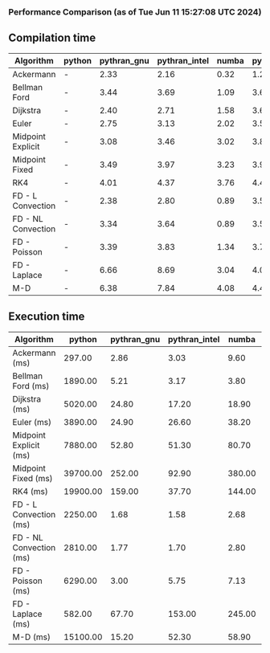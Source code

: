 ### Performance Comparison (as of Tue Jun 11 15:27:08 UTC 2024)
## Compilation time
Algorithm                 | python                    | pythran_gnu               | pythran_intel             | numba                     | pyccel_fortran_gnu        | pyccel_c_gnu              | pyccel_fortran_intel      | pyccel_c_intel           
------------------------- | ------------------------- | ------------------------- | ------------------------- | ------------------------- | ------------------------- | ------------------------- | ------------------------- | -------------------------
Ackermann                 | -                         | 2.33                      | 2.16                      | 0.32                      | 1.28                      | 1.23                      | 1.35                      | 1.35                     
Bellman Ford              | -                         | 3.44                      | 3.69                      | 1.09                      | 3.68                      | 3.87                      | 3.73                      | 4.36                     
Dijkstra                  | -                         | 2.40                      | 2.71                      | 1.58                      | 3.66                      | 3.89                      | 3.83                      | 4.56                     
Euler                     | -                         | 2.75                      | 3.13                      | 2.02                      | 3.57                      | 3.87                      | 3.71                      | 4.36                     
Midpoint Explicit         | -                         | 3.08                      | 3.46                      | 3.02                      | 3.85                      | 4.17                      | 3.97                      | 4.55                     
Midpoint Fixed            | -                         | 3.49                      | 3.97                      | 3.23                      | 3.93                      | 4.25                      | 4.05                      | 4.77                     
RK4                       | -                         | 4.01                      | 4.37                      | 3.76                      | 4.40                      | 4.70                      | 4.45                      | 5.06                     
FD - L Convection         | -                         | 2.38                      | 2.80                      | 0.89                      | 3.59                      | 3.89                      | 3.75                      | 4.34                     
FD - NL Convection        | -                         | 3.34                      | 3.64                      | 0.89                      | 3.56                      | 3.89                      | 3.73                      | 4.28                     
FD - Poisson              | -                         | 3.39                      | 3.83                      | 1.34                      | 3.70                      | 3.98                      | 4.20                      | 4.35                     
FD - Laplace              | -                         | 6.66                      | 8.69                      | 3.04                      | 4.07                      | 4.32                      | 4.28                      | 4.91                     
M-D                       | -                         | 6.38                      | 7.84                      | 4.08                      | 4.45                      | 4.49                      | 4.57                      | 5.29                     

## Execution time
Algorithm                 | python                    | pythran_gnu               | pythran_intel             | numba                     | pyccel_fortran_gnu        | pyccel_c_gnu              | pyccel_fortran_intel      | pyccel_c_intel           
------------------------- | ------------------------- | ------------------------- | ------------------------- | ------------------------- | ------------------------- | ------------------------- | ------------------------- | -------------------------
Ackermann (ms)            | 297.00                    | 2.86                      | 3.03                      | 9.60                      | 1.50                      | 1.55                      | 8.06                      | 3.93                     
Bellman Ford (ms)         | 1890.00                   | 5.21                      | 3.17                      | 3.80                      | 2.96                      | 5.98                      | 4.21                      | 18.40                    
Dijkstra (ms)             | 5020.00                   | 24.80                     | 17.20                     | 18.90                     | 18.30                     | 30.80                     | 24.30                     | 22.70                    
Euler (ms)                | 3890.00                   | 24.90                     | 26.60                     | 38.20                     | 14.70                     | 143.00                    | 14.90                     | 128.00                   
Midpoint Explicit (ms)    | 7880.00                   | 52.80                     | 51.30                     | 80.70                     | 24.20                     | 281.00                    | 15.40                     | 254.00                   
Midpoint Fixed (ms)       | 39700.00                  | 252.00                    | 92.90                     | 380.00                    | 74.80                     | 1400.00                   | 60.80                     | 1240.00                  
RK4 (ms)                  | 19900.00                  | 159.00                    | 37.70                     | 144.00                    | 35.80                     | 501.00                    | 50.60                     | 408.00                   
FD - L Convection (ms)    | 2250.00                   | 1.68                      | 1.58                      | 2.68                      | 1.49                      | 1.84                      | 1.51                      | 3.67                     
FD - NL Convection (ms)   | 2810.00                   | 1.77                      | 1.70                      | 2.80                      | 1.79                      | 1.97                      | 1.36                      | 3.73                     
FD - Poisson (ms)         | 6290.00                   | 3.00                      | 5.75                      | 7.13                      | 2.80                      | 3.82                      | 2.67                      | 7.61                     
FD - Laplace (ms)         | 582.00                    | 67.70                     | 153.00                    | 245.00                    | 62.20                     | 308.00                    | 63.90                     | 322.00                   
M-D (ms)                  | 15100.00                  | 15.20                     | 52.30                     | 58.90                     | 53.90                     | 59.10                     | 78.10                     | 62.40                    
